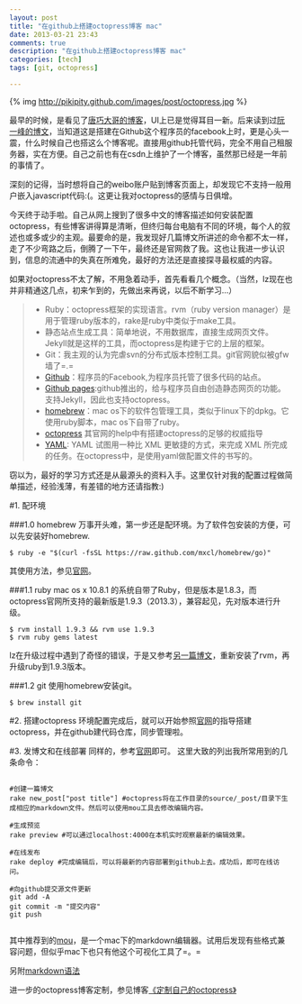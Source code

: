 ```yaml
---
layout: post
title: "在github上搭建octopress博客 mac"
date: 2013-03-21 23:43
comments: true
description: "在github上搭建octopress博客 mac"
categories: [tech]
tags: [git, octopress] 

---
```

{% img http://pikipity.github.com/images/post/octopress.jpg %}

最早的时候，是看见了[唐巧大哥的博客](http://blog.devtang.com/blog/2012/02/10/setup-blog-based-on-github/)，UI上已是觉得耳目一新。后来读到过[阮一峰的博文](http://www.ruanyifeng.com/blog/2012/08/blogging_with_jekyll.html)，当知道这是搭建在Github这个程序员的facebook上时，更是心头一震，什么时候自己也搭这么个博客呢。直接用github托管代码，完全不用自己租服务器，实在方便。自己之前也有在csdn上维护了一个博客，虽然那已经是一年前的事情了。
<!--more-->深刻的记得，当时想将自己的weibo账户贴到博客页面上，却发现它不支持一般用户嵌入javascript代码:(。这更让我对octopress的感情与日俱增。

今天终于动手啦。自己从网上搜到了很多中文的博客描述如何安装配置octopress，有些博客讲得算是清晰，但终归每台电脑有不同的环境，每个人的叙述也或多或少的主观。最要命的是，我发现好几篇博文所讲述的命令都不太一样，走了不少弯路之后，倒腾了一下午，最终还是官网救了我。这也让我进一步认识到，信息的流通中的失真在所难免，最好的方法还是直接探寻最权威的内容。

如果对octopress不太了解，不用急着动手，首先看看几个概念。（当然，lz现在也并非精通这几点，初来乍到的，先做出来再说，以后不断学习...）

>*    Ruby：octopress框架的实现语言。rvm（ruby version manager）是用于管理ruby版本的，rake是ruby中类似于make工具。
>*    静态站点生成工具：简单地说，不用数据库，直接生成网页文件。Jekyll就是这样的工具，而octopress是构建于它的上层的框架。
>*    Git：我主观的认为完虐svn的分布式版本控制工具。git官网貌似被gfw墙了=.=
>*    [Github](https://github.com/)：程序员的Facebook,为程序员托管了很多代码的站点。
>*    [Github pages](https://help.github.com/categories/20/articles):github推出的，给与程序员自由创造静态网页的功能。支持Jekyll，因此也支持octopress。
>*    [homebrew](http://mxcl.github.com/homebrew/ )：mac os下的软件包管理工具，类似于linux下的dpkg。它使用ruby脚本，mac os下自带了ruby。
>*    [octopress](http://octopress.org/) 其官网的help中有搭建octopress的足够的权威指导
>* [YAML](http://www.ibm.com/developerworks/cn/xml/x-cn-yamlintro/): YAML 试图用一种比 XML 更敏捷的方式，来完成 XML 所完成的任务。在octopress中，是使用yaml做配置文件的书写的。

 
窃以为，最好的学习方式还是从最源头的资料入手。这里仅针对我的配置过程做简单描述，经验浅薄，有差错的地方还请指教:)

#1. 配环境

###1.0 homebrew
万事开头难，第一步还是配环境。为了软件包安装的方便，可以先安装好homebrew.

```
$ ruby -e "$(curl -fsSL https://raw.github.com/mxcl/homebrew/go)"
```
	
其使用方法，参见[官网](http://mxcl.github.com/homebrew/)。

###1.1 ruby
mac os x 10.8.1 的系统自带了Ruby，但是版本是1.8.3，而octopress官网所支持的最新版是1.9.3（2013.3），兼容起见，先对版本进行升级。	

```
$ rvm install 1.9.3 && rvm use 1.9.3 
$ rvm ruby gems latest
```


lz在升级过程中遇到了奇怪的错误，于是又参考[另一篇博文](http://www.iteye.com/blog/1118672)，重新安装了rvm，再升级ruby到1.9.3版本。

 
###1.2 git 
使用homebrew安装git。

```
$ brew install git
```

#2. 搭建octopress
环境配置完成后，就可以开始参照[官网](http://octopress.org/help/)的指导搭建octopress，并在github建代码仓库，同步管理啦。


#3. 发博文和在线部署
同样的，参考[官网](http://octopress.org/help/)即可。
这里大致的列出我所常用到的几条命令：

```

#创建一篇博文
rake new_post["post title"] #octopress将在工作目录的source/_post/目录下生成相应的markdown文件。然后可以使用mou工具去修改编辑内容。

#生成预览
rake preview #可以通过localhost:4000在本机实时观察最新的编辑效果。

#在线发布
rake deploy #完成编辑后，可以将最新的内容部署到github上去。成功后，即可在线访问。

#向github提交源文件更新
git add -A
git commit -m "提交内容"
git push


```


其中推荐到的[mou](http://mouapp.com/)，是一个mac下的markdown编辑器。试用后发现有些格式兼容问题，但似乎mac下也只有他这个可视化工具了=。=

另附[markdown语法](http://wowubuntu.com/markdown/index.html)

进一步的octopress博客定制，参见博客[《定制自己的octopress》](/blog/2013/07/10/decorate-octopress/)



